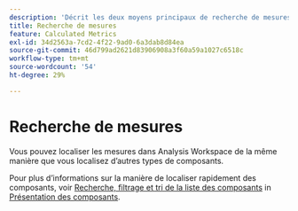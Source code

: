 ```yaml
---
description: 'Décrit les deux moyens principaux de recherche de mesures : le tri et le filtrage.'
title: Recherche de mesures
feature: Calculated Metrics
exl-id: 34d2563a-7cd2-4f22-9ad0-6a3dab8d84ea
source-git-commit: 46d799ad2621d83906908a3f60a59a1027c6518c
workflow-type: tm+mt
source-wordcount: '54'
ht-degree: 29%

---
```


# Recherche de mesures

Vous pouvez localiser les mesures dans Analysis Workspace de la même manière que vous localisez d’autres types de composants.

Pour plus d’informations sur la manière de localiser rapidement des composants, voir [Recherche, filtrage et tri de la liste des composants](https://experienceleague.adobe.com/docs/analytics-platform/using/cja-components/overview.html#search%2C-filter%2C-and-sort-the-component-list) in [Présentation des composants](/help/components/overview.md).
